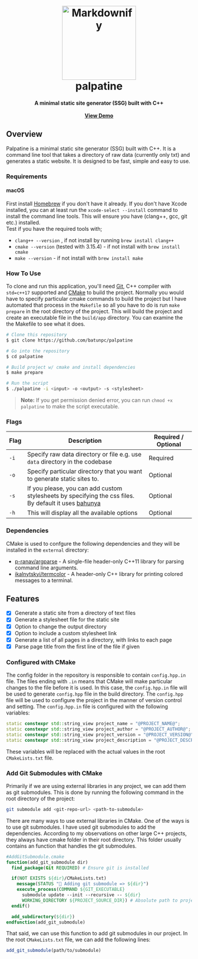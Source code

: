 
<h1 align="center">
  <br>
<img src="https://i.imgur.com/774fPlh.png" alt="Markdownify" width="200">
  <br>
  palpatine
</h1>

<h4 align="center">A minimal static site generator (SSG) built with C++ <br><br>
  <a href="https://emperor-palpatine.netlify.app/">View Demo</a>
</h4>


## Overview 
Palpatine is a minimal static site generator (SSG) built with C++. It is a command line tool that takes a directory of raw data (currently only txt) and generates a static website. It is designed to be fast, simple and easy to use.

### Requirements 
#### macOS
First install [Homebrew](https://brew.sh/) if you don't have it already. 
If you don't have Xcode installed, you can at least run the `xcode-select --install` command to install the command line tools. This will ensure you have (clang++, gcc, git etc.) installed.\
Test if you have the required tools with;
- `clang++ --version` , if not install by running `brew install clang++`
- `cmake --version` (tested with 3.15.4) - if not install with `brew install cmake`
- `make --version` - if not install with `brew install make`



### How To Use
To clone and run this application, you'll need [Git](https://git-scm.com), C++ compiler with `std=c++17` supported and [CMake](https://cmake.org/) to build the project. Normally you would have to specify particular cmake commands to build the project but I have automated that process in the `Makefile` so all you have to do is run `make prepare` in the root directory of the project. This will build the project and create an executable file in the `build/app` directory. You can examine the the Makefile to see what it does.

```bash
# Clone this repository
$ git clone https://github.com/batunpc/palpatine

# Go into the repository
$ cd palpatine

# Build project w/ cmake and install dependencies 
$ make prepare

# Run the script
$ ./palpatine -i <input> -o <output> -s <stylesheet>
```
>**Note:** If you get permission denied error, you can run `chmod +x palpatine` to make the script executable.
### Flags
| Flag | Description | Required / Optional |
| --- | --- | --- |
| `-i` | Specify raw data directory or file e.g. use `data` directory in the codebase | Required |
| `-o` | Specify particular directory that you want to generate static sites to. | Optional |
| `-s` | If you please, you can add custom stylesheets by specifying the css files.<br> By default it uses [bahunya](https://hakanalpay.com/bahunya/)| Optional|
| `-h` | This will display all the available options | Optional |


### Dependencies
CMake is used to confgure the following dependencies and they will be installed in the `external` directory:
- [p-ranav/argparse](https://github.com/p-ranav/argparse) - A single-file header-only C++11 library for parsing command line arguments.
- [ikalnytskyi/termcolor](https://github.com/ikalnytskyi/termcolor) - A header-only C++ library for printing colored messages to a terminal.

## Features
 
- [x]  Generate a static site from a directory of text files
- [x]  Generate a stylesheet file for the static site
- [x]  Option to change the output directory
- [x]  Option to include a custom stylesheet link
- [x]  Generate a list of all pages in a directory, with links to each page
- [x]  Parse page title from the first line of the file if given

### Configured with CMake

The config folder in the repository is responsible to contain `config.hpp.in` file. The files ending with `.in` means that CMake will make particular changes to the file before it is used. In this case, the `config.hpp.in` file will be used to generate `config.hpp` file in the build directory. The `config.hpp` file will be used to configure the project in the manner of version control and setting. The `config.hpp.in` file is configured with the following variables:

```cpp
static constexpr std::string_view project_name = "@PROJECT_NAME@";
static constexpr std::string_view project_author = "@PROJECT_AUTHOR@";
static constexpr std::string_view project_version = "@PROJECT_VERSION@";
static constexpr std::string_view project_description = "@PROJECT_DESCRIPTION@";
```

These variables will be replaced with the actual values in the root `CMakeLists.txt` file.

### Add Git Submodules with CMake

Primarily if we are using external libraries in any project, we can add them as git submodules. This is done by running the following command in the root directory of the project:

```bash
git submodule add <git-repo-url> <path-to-submodule>
```


There are many ways to use external libraries in CMake. One of the ways is to use git submodules. I have used git submodules to add the dependencies. According to my observations on other large C++ projects, they always have cmake folder in their root directory. This folder usually contains an function that handles the git submodules.

```cmake
#AddGitSubmodule.cmake
function(add_git_submodule dir)
  find_package(Git REQUIRED) # Ensure git is installed

  if(NOT EXISTS ${dir}/CMakeLists.txt)
    message(STATUS "🚨 Adding git submodule => ${dir}")
    execute_process(COMMAND ${GIT_EXECUTABLE}
      submodule update --init --recursive -- ${dir}
      WORKING_DIRECTORY ${PROJECT_SOURCE_DIR}) # Absolute path to project root
  endif()

  add_subdirectory(${dir})
endfunction(add_git_submodule)
```

That said, we can use this function to add git submodules in our project. In the root `CMakeLists.txt` file, we can add the following lines:

```cmake
add_git_submodule(path/to/submodule)
```

